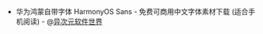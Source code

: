- 华为鸿蒙自带字体 HarmonyOS Sans - 免费可商用中文字体素材下载 (适合手机阅读) - @[异次元软件世界](https://www.iplaysoft.com/harmonyos-sans.html)

